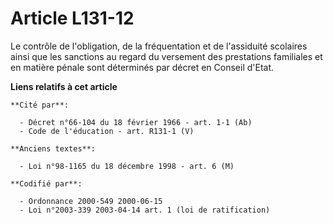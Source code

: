 # Article L131-12

Le contrôle de l'obligation, de la fréquentation et de l'assiduité scolaires ainsi que les sanctions au regard du versement
des prestations familiales et en matière pénale sont déterminés par décret en Conseil d'Etat.

**Liens relatifs à cet article**

	**Cité par**:

	  - Décret n°66-104 du 18 février 1966 - art. 1-1 (Ab)
	  - Code de l'éducation - art. R131-1 (V)

	**Anciens textes**:

	  - Loi n°98-1165 du 18 décembre 1998 - art. 6 (M)

	**Codifié par**:

	  - Ordonnance 2000-549 2000-06-15
	  - Loi n°2003-339 2003-04-14 art. 1 (loi de ratification)
